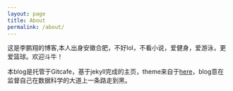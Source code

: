```yaml
---
layout: page
title: About
permalink: /about/
---
```





这是李鹏翔的博客,本人出身安徽合肥，不好lol，不看小说，爱健身，爱游泳，更爱篮球。欢迎斗牛！

本blog是托管于Gitcafe，基于jekyll完成的主页，theme来自于[here](http://jekyllthemes.org/themes/brume/)，blog意在监督自己在数据科学的大道上一条路走到黑。
